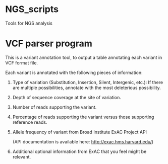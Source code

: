 # NGS_scripts
Tools for NGS analysis

# VCF parser program

This is a variant annotation tool, to output a table annotating each variant in VCF format file. 

Each variant is annotated with the following pieces of information:
  1. Type of variation (Substitution, Insertion, Silent, Intergenic, etc.):
     If there are multiple possibilities, annotate with the most deleterious possibility.
  2. Depth of sequence coverage at the site of variation.
  3. Number of reads supporting the variant.
  4. Percentage of reads supporting the variant versus those supporting reference reads.
  5. Allele frequency of variant from Broad Institute ExAC Project API

     (API documentation is available here: http://exac.hms.harvard.edu/)
  6. Additional optional information from ExAC that you feel might be relevant.
